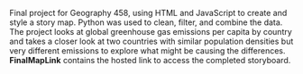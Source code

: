 Final project for Geography 458, using HTML and JavaScript to create and style a story map. Python was used to clean, filter, and combine the data. The project looks at global greenhouse gas emissions per capita by country and takes a closer look at two countries with similar population densities but very different emissions to explore what might be causing the differences. 
**FinalMapLink** contains the hosted link to access the completed storyboard.
